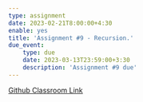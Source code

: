 ```yaml
---
type: assignment
date: 2023-02-21T8:00:00+4:30
enable: yes
title: 'Assignment #9 - Recursion.'
due_event: 
    type: due
    date: 2023-03-13T23:59:00+3:30
    description: 'Assignment #9 due'
---
```


[Github Classroom Link](https://classroom.github.com/a/URK03XsN)
